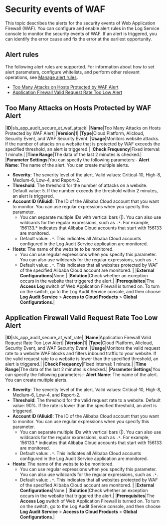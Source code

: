 # Security events of WAF

This topic describes the alerts for the security events of Web Application Firewall \(WAF\). You can configure and enable alert rules in the Log Service console to monitor the security events of WAF. If an alert is triggered, you can identify the error cause and fix the error at the earliest opportunity.

## Alert rules

The following alert rules are supported. For information about how to set alert parameters, configure whitelists, and perform other relevant operations, see [Manage alert rules]().

-   [Too Many Attacks on Hosts Protected by WAF Alert](#section_3pg_usp_8yz)
-   [Application Firewall Valid Request Rate Too Low Alert](#section_ycb_2yy_6mx)

## Too Many Attacks on Hosts Protected by WAF Alert

|**ID**|sls\_app\_audit\_secure\_at\_waf\_attack|
|**Name**|Too Many Attacks on Hosts Protected by WAF Alert|
|**Version**|1|
|**Type**|Cloud Platform, Alicloud, Security Event, and WAF Security Event|
|**Usage**|Monitors website attacks. If the number of attacks on a website that is protected by WAF exceeds the specified threshold, an alert is triggered.|
|**Check Frequency**|Fixed interval: 1 minute.|
|**Time Range**|The data of the last 2 minutes is checked.|
|**Parameter Settings**|You can specify the following parameters:-   **Alert Name**: The name of the alert. You can create multiple alerts.
-   **Severity**: The severity level of the alert. Valid values: Critical-10, High-8, Medium-6, Low-4, and Report-2.
-   **Threshold**: The threshold for the number of attacks on a website. Default value: 5. If the number exceeds the threshold within 2 minutes, an alert is triggered.
-   **Account ID \(Aliuid\)**: The ID of the Alibaba Cloud account that you want to monitor. You can use regular expressions when you specify this parameter.
    -   You can separate multiple IDs with vertical bars \(\|\). You can also use wildcards for the regular expressions, such as `.*`. For example, 156133.\* indicates that Alibaba Cloud accounts that start with 156133 are monitored.
    -   Default value: `.*`. This indicates all Alibaba Cloud accounts configured in the Log Audit Service application are monitored.
-   **Hosts**: The name of the website to be monitored.
    -   You can use regular expressions when you specify this parameter. You can also use wildcards for the regular expressions, such as `.*`.
    -   Default value: `.*`. This indicates that all websites protected by WAF of the specified Alibaba Cloud account are monitored. |
|**External Configurations**|None.|
|**Solution**|Check whether an exception occurs in the website that triggered the alert.|
|**Prerequisites**|The **Access Log** switch of Web Application Firewall is turned on. To turn on the switch, go to the Log Audit Service console, and then choose **Log Audit Service** \> **Access to Cloud Products** \> **Global Configurations**.|

## Application Firewall Valid Request Rate Too Low Alert

|**ID**|sls\_app\_audit\_secure\_at\_waf\_rate|
|**Name**|Application Firewall Valid Request Rate Too Low Alert|
|**Version**|1|
|**Type**|Cloud Platform, Alicloud, Security Event, and WAF Security Event|
|**Usage**|Monitors the valid request rate to a website WAF blocks and filters inbound traffic to your website. If the valid request rate to a website is lower than the specified threshold, an alert is triggered.|
|**Check Frequency**|Fixed interval: 1 minute.|
|**Time Range**|The data of the last 2 minutes is checked.|
|**Parameter Settings**|You can specify the following parameters:-   **Alert Name**: The name of the alert. You can create multiple alerts.
-   **Severity**: The severity level of the alert. Valid values: Critical-10, High-8, Medium-6, Low-4, and Report-2.
-   **Threshold**: The threshold for the valid request rate to a website. Default value: 90%. If the rate is lower than the specified threshold, an alert is triggered.
-   **Account ID \(Aliuid\)**: The ID of the Alibaba Cloud account that you want to monitor. You can use regular expressions when you specify this parameter.
    -   You can separate multiple IDs with vertical bars \(\|\). You can also use wildcards for the regular expressions, such as `.*`. For example, 156133.\* indicates that Alibaba Cloud accounts that start with 156133 are monitored.
    -   Default value: `.*`. This indicates all Alibaba Cloud accounts configured in the Log Audit Service application are monitored.
-   **Hosts**: The name of the website to be monitored.
    -   You can use regular expressions when you specify this parameter. You can also use wildcards for the regular expressions, such as `.*`.
    -   Default value: `.*`. This indicates that all websites protected by WAF of the specified Alibaba Cloud account are monitored. |
|**External Configurations**|None.|
|**Solution**|Check whether an exception occurs in the website that triggered the alert.|
|**Prerequisites**|The **Access Log** switch of Web Application Firewall is turned on. To turn on the switch, go to the Log Audit Service console, and then choose **Log Audit Service** \> **Access to Cloud Products** \> **Global Configurations**.|

